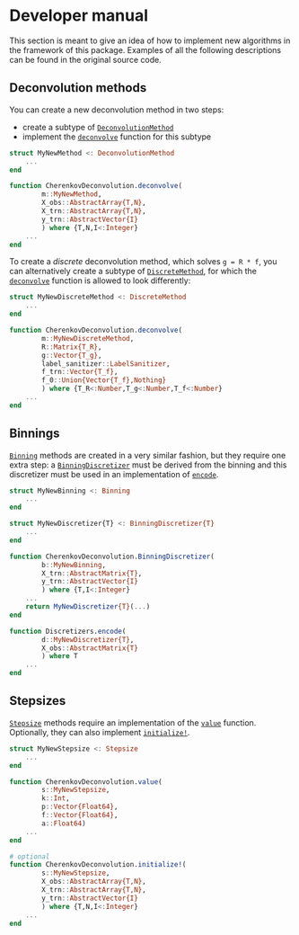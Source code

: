 # Developer manual

This section is meant to give an idea of how to implement new algorithms in the framework of this package. Examples of all the following descriptions can be found in the original source code.


## Deconvolution methods

You can create a new deconvolution method in two steps:

- create a subtype of [`DeconvolutionMethod`](@ref)
- implement the [`deconvolve`](@ref) function for this subtype

```julia
struct MyNewMethod <: DeconvolutionMethod
    ...
end

function CherenkovDeconvolution.deconvolve(
        m::MyNewMethod,
        X_obs::AbstractArray{T,N},
        X_trn::AbstractArray{T,N},
        y_trn::AbstractVector{I}
        ) where {T,N,I<:Integer}
    ...
end
```

To create a *discrete* deconvolution method, which solves `g = R * f`, you can alternatively create a subtype of [`DiscreteMethod`](@ref), for which the [`deconvolve`](@ref) function is allowed to look differently:

```julia
struct MyNewDiscreteMethod <: DiscreteMethod
    ...
end

function CherenkovDeconvolution.deconvolve(
        m::MyNewDiscreteMethod,
        R::Matrix{T_R},
        g::Vector{T_g},
        label_sanitizer::LabelSanitizer,
        f_trn::Vector{T_f},
        f_0::Union{Vector{T_f},Nothing}
        ) where {T_R<:Number,T_g<:Number,T_f<:Number}
    ...
end
```


## Binnings

[`Binning`](@ref) methods are created in a very similar fashion, but they require one extra step: a [`BinningDiscretizer`](@ref) must be derived from the binning and this discretizer must be used in an implementation of [`encode`](@ref).

```julia
struct MyNewBinning <: Binning
    ...
end

struct MyNewDiscretizer{T} <: BinningDiscretizer{T}
    ...
end

function CherenkovDeconvolution.BinningDiscretizer(
        b::MyNewBinning,
        X_trn::AbstractMatrix{T},
        y_trn::AbstractVector{I}
        ) where {T,I<:Integer}
    ...
    return MyNewDiscretizer{T}(...)
end

function Discretizers.encode(
        d::MyNewDiscretizer{T},
        X_obs::AbstractMatrix{T}
        ) where T
    ...
end
```


## Stepsizes

[`Stepsize`](@ref) methods require an implementation of the [`value`](@ref) function. Optionally, they can also implement [`initialize!`](@ref).

```julia
struct MyNewStepsize <: Stepsize
    ...
end

function CherenkovDeconvolution.value(
        s::MyNewStepsize,
        k::Int,
        p::Vector{Float64},
        f::Vector{Float64},
        a::Float64)
    ...
end

# optional
function CherenkovDeconvolution.initialize!(
        s::MyNewStepsize,
        X_obs::AbstractArray{T,N},
        X_trn::AbstractArray{T,N},
        y_trn::AbstractVector{I}
        ) where {T,N,I<:Integer}
    ...
end
```
